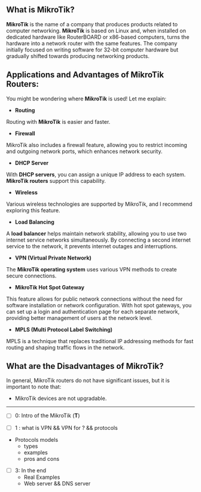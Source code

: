 ## What is MikroTik?

**MikroTik** is the name of a company that produces products related to computer networking. **MikroTik** is based on Linux and, when installed on dedicated hardware like RouterBOARD or x86-based computers, turns the hardware into a network router with the same features. The company initially focused on writing software for 32-bit computer hardware but gradually shifted towards producing networking products.

## Applications and Advantages of MikroTik Routers:

You might be wondering where **MikroTik** is used! Let me explain:

- **Routing**

Routing with **MikroTik** is easier and faster.

- **Firewall**

MikroTik also includes a firewall feature, allowing you to restrict incoming and outgoing network ports, which enhances network security.

- **DHCP Server**

With **DHCP servers**, you can assign a unique IP address to each system. **MikroTik routers** support this capability.

- **Wireless**

Various wireless technologies are supported by MikroTik, and I recommend exploring this feature.

- **Load Balancing**

A **load balancer** helps maintain network stability, allowing you to use two internet service networks simultaneously. By connecting a second internet service to the network, it prevents internet outages and interruptions.

- **VPN (Virtual Private Network)**

The **MikroTik operating system** uses various VPN methods to create secure connections.

- **MikroTik Hot Spot Gateway**

This feature allows for public network connections without the need for software installation or network configuration. With hot spot gateways, you can set up a login and authentication page for each separate network, providing better management of users at the network level.

- **MPLS (Multi Protocol Label Switching)**

MPLS is a technique that replaces traditional IP addressing methods for fast routing and shaping traffic flows in the network.

## What are the Disadvantages of MikroTik?

In general, MikroTik routers do not have significant issues, but it is important to note that:

- MikroTik devices are not upgradable.

--- 

- [ ] 0: Intro of the MikroTik (**T**)

- [ ] 1 : what is VPN && VPN for ? && protocols 
- Protocols models 
	- types 
	- examples
	- pros and cons

- [ ] 3: In the end 
	- Real Examples
	- Web server && DNS server 

  